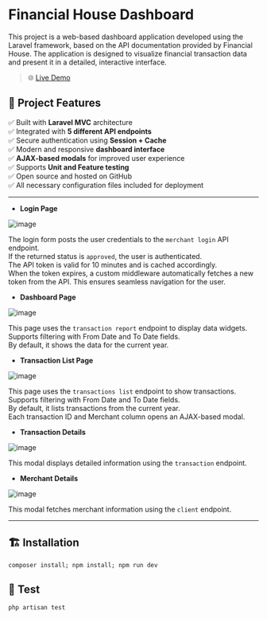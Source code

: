 # Financial House Dashboard

This project is a web-based dashboard application developed using the Laravel framework, based on the API documentation provided by Financial House. The application is designed to visualize financial transaction data and present it in a detailed, interactive interface.

> 🌐 [Live Demo](https://cihansnturk.com/login)

## 🔧 Project Features

✅ Built with **Laravel MVC** architecture  
✅ Integrated with **5 different API endpoints**  
✅ Secure authentication using **Session + Cache**  
✅ Modern and responsive **dashboard interface**  
✅ **AJAX-based modals** for improved user experience  
✅ Supports **Unit and Feature testing**  
✅ Open source and hosted on GitHub  
✅ All necessary configuration files included for deployment

---

- **Login Page**

![image](https://github.com/user-attachments/assets/40852c7a-3ab9-4d3a-881b-a0da9036fe77)

The login form posts the user credentials to the `merchant login` API endpoint.  
If the returned status is `approved`, the user is authenticated.  
The API token is valid for 10 minutes and is cached accordingly.  
When the token expires, a custom middleware automatically fetches a new token from the API. This ensures seamless navigation for the user.

- **Dashboard Page**

![image](https://github.com/user-attachments/assets/154bdea0-e7d5-4ff6-8240-37fd04cd862e)

This page uses the `transaction report` endpoint to display data widgets.  
Supports filtering with From Date and To Date fields.  
By default, it shows the data for the current year.

- **Transaction List Page**

![image](https://github.com/user-attachments/assets/b29db3ea-1a55-4f69-92cc-b54792cd79fb)

This page uses the `transactions list` endpoint to show transactions.  
Supports filtering with From Date and To Date fields.  
By default, it lists transactions from the current year.  
Each transaction ID and Merchant column opens an AJAX-based modal.

- **Transaction Details**

![image](https://github.com/user-attachments/assets/76ffca99-ffd1-4b5a-9160-b257455acd12)

This modal displays detailed information using the `transaction` endpoint.

- **Merchant Details**

![image](https://github.com/user-attachments/assets/84cbb444-b14c-4a6a-a411-52bc81a4db14)

This modal fetches merchant information using the `client` endpoint.

---

## 🏗️ Installation

```
composer install; npm install; npm run dev
```

## 🧪 Test

```
php artisan test
```
